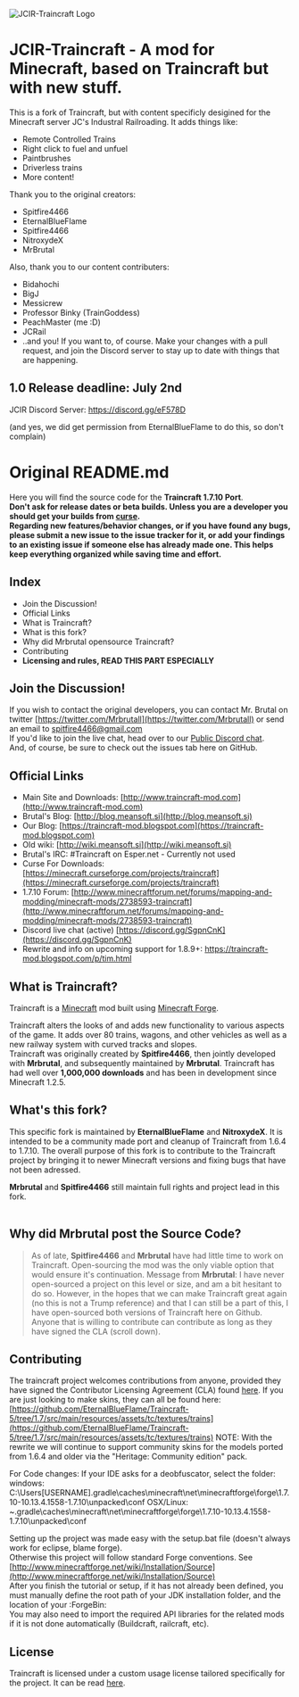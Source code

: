 ![JCIR-Traincraft Logo](https://i.imgur.com/qdcdqsN.png)
# JCIR-Traincraft - A mod for Minecraft, based on Traincraft but with new stuff.

This is a fork of Traincraft, but with content specificly desigined for the Minecraft server JC's Industral Railroading. It adds things like:

- Remote Controlled Trains
- Right click to fuel and unfuel
- Paintbrushes
- Driverless trains
- More content!

Thank you to the original creators:

- Spitfire4466
- EternalBlueFlame
- Spitfire4466
- NitroxydeX
- MrBrutal

Also, thank you to our content contributers:

- Bidahochi
- BigJ
- Messicrew
- Professor Binky (TrainGoddess)
- PeachMaster (me :D)
- JCRail
- ..and you! If you want to, of course. Make your changes with a pull request, and join the Discord server to stay up to date with things that are happening.

## **1.0 Release deadline: July 2nd**

JCIR Discord Server: https://discord.gg/eF578D

(and yes, we did get permission from EternalBlueFlame to do this, so don't complain)

# Original README.md
Here you will find the source code for the **Traincraft 1.7.10 Port**.<br/>
**Don't ask for release dates or beta builds. Unless you are a developer you should get your builds from [curse](https://minecraft.curseforge.com/projects/traincraft). <br/>Regarding new features/behavior changes, or if you have found any bugs, please submit a new issue to the issue tracker for it, or add your findings to an existing issue if someone else has already made one. This helps keep everything organized while saving time and effort.**

## Index
- Join the Discussion!
- Official Links
- What is Traincraft?
- What is this fork?
- Why did Mrbrutal opensource Traincraft?
- Contributing
- <b>Licensing and rules, READ THIS PART ESPECIALLY</b>

## Join the Discussion!
If you wish to contact the original developers, you can contact Mr. Brutal on twitter [https://twitter.com/Mrbrutall](https://twitter.com/Mrbrutall) or send an email to spitfire4466@gmail.com<br/> If you'd like to join the live chat, head over to our [Public Discord chat](https://discord.gg/SgpnCnK).<br/> And, of course, be sure to check out the issues tab here on GitHub.

## Official Links
* Main Site and Downloads: [http://www.traincraft-mod.com](http://www.traincraft-mod.com)
* Brutal's Blog: [http://blog.meansoft.si](http://blog.meansoft.si)
* Our Blog: [https://traincraft-mod.blogspot.com](https://traincraft-mod.blogspot.com)
* Old wiki: [http://wiki.meansoft.si](http://wiki.meansoft.si)
* Brutal's IRC: #Traincraft on Esper.net - Currently not used
* Curse For Downloads: [https://minecraft.curseforge.com/projects/traincraft](https://minecraft.curseforge.com/projects/traincraft)
* 1.7.10 Forum: [http://www.minecraftforum.net/forums/mapping-and-modding/minecraft-mods/2738593-traincraft](http://www.minecraftforum.net/forums/mapping-and-modding/minecraft-mods/2738593-traincraft)
* Discord live chat (active) [https://discord.gg/SgpnCnK](https://discord.gg/SgpnCnK)
* Rewrite and info on upcoming support for 1.8.9+: https://traincraft-mod.blogspot.com/p/tim.html

## What is Traincraft?
Traincraft is a [Minecraft](https://minecraft.net/) mod built using [Minecraft Forge](https://github.com/MinecraftForge).

Traincraft alters the looks of and adds new functionality to various aspects of the game. It adds over 80 trains, wagons, and other vehicles as well as a new railway system with curved tracks and slopes.<br/>Traincraft was originally created by **Spitfire4466**, then jointly developed with **Mrbrutal**, and subsequently maintained by **Mrbrutal**.
Traincraft has had well over **1,000,000 downloads** and has been in development since Minecraft 1.2.5.

## What's this fork?
This specific fork is maintained by **EternalBlueFlame** and **NitroxydeX**. It is intended to be a community made port and cleanup of Traincraft from 1.6.4 to 1.7.10. The overall purpose of this fork is to contribute to the Traincraft project by bringing it to newer Minecraft versions and fixing bugs that have not been adressed.

**Mrbrutal** and **Spitfire4466** still maintain full rights and project lead in this fork.<br/><br/>

## Why did **Mrbrutal** post the Source Code?
> As of late, **Spitfire4466** and **Mrbrutal** have had little time to work on Traincraft. Open-sourcing the mod was the only viable option that would ensure it's continuation. Message from **Mrbrutal**: I have never open-sourced a project on this level or size, and am a bit hesitant to do so. However, in the hopes that we can make Traincraft great again (no this is not a Trump reference) and that I can still be a part of this, I have open-sourced both versions of Traincraft  here on Github. Anyone that is willing to contribute can contribute as long as they have signed the CLA (scroll down).

## Contributing
The traincraft project welcomes contributions from anyone, provided they have signed the Contributor Licensing Agreement (CLA) found [here](https://cla-assistant.io/Mrbrutal/Traincraft).
If you are just looking to make skins, they can all be found here: [https://github.com/EternalBlueFlame/Traincraft-5/tree/1.7/src/main/resources/assets/tc/textures/trains](https://github.com/EternalBlueFlame/Traincraft-5/tree/1.7/src/main/resources/assets/tc/textures/trains)
NOTE: With the rewrite we will continue to support community skins for the models ported from 1.6.4 and older via the "Heritage: Community edition" pack.

For Code changes:
If your IDE asks for a deobfuscator, select the folder:
windows: C:\Users\[USERNAME]\.gradle\caches\minecraft\net\minecraftforge\forge\1.7.10-10.13.4.1558-1.7.10\unpacked\conf
OSX/Linux: ~\.gradle\caches\minecraft\net\minecraftforge\forge\1.7.10-10.13.4.1558-1.7.10\unpacked\conf

Setting up the project was made easy with the setup.bat file (doesn't always work for eclipse, blame forge).<br/>
Otherwise this project will follow standard Forge conventions. See [http://www.minecraftforge.net/wiki/Installation/Source](http://www.minecraftforge.net/wiki/Installation/Source)<br/>
After you finish the tutorial or setup, if it has not already been defined, you must manually define the root path of your JDK installation folder, and the location of your :ForgeBin:<br/>
You may also need to import the required API libraries for the related mods if it is not done automatically (Buildcraft, railcraft, etc).

## License
Traincraft is licensed under a custom usage license tailored specifically for the project. It can be read [here](https://github.com/Traincraft/Traincraft/blob/master/LICENSE.md).
